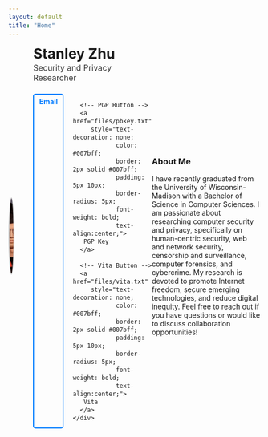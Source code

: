 ```yaml
---
layout: default
title: "Home"
---
```

<head>
  <link rel="icon" type="image/x-icon" href="favicon.ico">
</head>

<div style="display: flex; align-items: center; margin-bottom: 10px;">
  <div style="flex: 1 1 150px; text-align: center;">
    <img src="files/bs_thumbnail.png" alt="My Photo" style="max-width: 85%; height: 150px; width: 100%; object-fit: cover; border-radius: 50%; border: 2px solid #ccc;">
  </div>


  <!-- Text and Title on the right -->
  <div style="flex: 2 1 200px; padding-left: 40px; max-width: 100%;"> <!-- Reduced padding-left -->
    <h1 style="margin: 0; font-size: 28px;">Stanley Zhu</h1> <!-- Adjusted font size -->
    <p style="font-size: 16px; color: #333; margin-top: 1px; margin-bottom: 5px;">Security and Privacy Researcher</p> 
    <div style="display: flex; gap: 18px; margin-top: 22px;"> <!-- Reduced gap and margin-top -->
      <!-- Email Button -->
      <a href="mailto:xzhu3deletethis84@wisc.beforesendingedu" 
         style="text-decoration: none; 
                color: #007bff; 
                border: 2px solid #007bff; 
                padding: 5px 10px; 
                border-radius: 5px; 
                font-weight: bold;
                text-align:center;">
       Email
      </a>

      <!-- PGP Button -->
      <a href="files/pbkey.txt" 
         style="text-decoration: none; 
                color: #007bff; 
                border: 2px solid #007bff; 
                padding: 5px 10px; 
                border-radius: 5px; 
                font-weight: bold;
                text-align:center;">
       PGP Key
      </a>

      <!-- Vita Button -->
      <a href="files/vita.txt" 
         style="text-decoration: none; 
                color: #007bff; 
                border: 2px solid #007bff; 
                padding: 5px 10px; 
                border-radius: 5px; 
                font-weight: bold;
                text-align:center;">
       Vita
      </a>
    </div>
  </div>
</div>

<div style="margin-top: 30px;">
  <h3>About Me</h3>
  <p>
    I have recently graduated from the University of Wisconsin-Madison with a Bachelor of Science in Computer Sciences. I am passionate about researching computer security and privacy, specifically on human-centric security, web and network security, censorship and surveillance, computer forensics, and cybercrime. My research is devoted to promote Internet freedom, secure emerging technologies, and reduce digital inequity. Feel free to reach out if you have questions or would like to discuss collaboration opportunities!
  </p>

</div>
